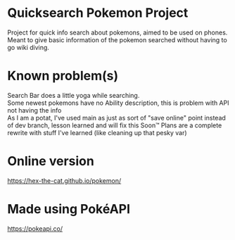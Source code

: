 # Quicksearch Pokemon Project

Project for quick info search about pokemons, aimed to be used on phones.  
Meant to give basic information of the pokemon searched without having to go wiki diving.

# Known problem(s)

Search Bar does a little yoga while searching.  
Some newest pokemons have no Ability description, this is problem with API not having the info  
As I am a potat, I've used main as just as sort of "save online" point instead of dev branch, lesson learned and will fix this Soon™ 
Plans are a complete rewrite with stuff I've learned (like cleaning up that pesky var)  

# Online version

https://hex-the-cat.github.io/pokemon/

# Made using PokéAPI

https://pokeapi.co/
